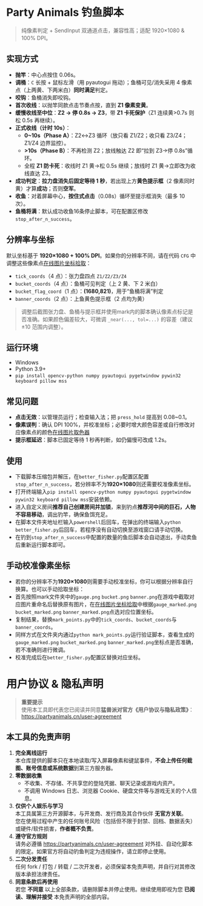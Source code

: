 # Party Animals 钓鱼脚本

> 纯像素判定 + SendInput 双通道点击，兼容性高；适配 1920×1080 & 100% DPI。

## 实现方式
- **抛竿**：中心点按住 0.06s。
- **调桶**：`C` 长按 + 鼠标左滑（用 pyautogui 拖动）；鱼桶可见/消失采用 4 像素点（上两黄、下两米白）**同时满足**判定。
- **咬钩**：鱼桶消失即咬钩。
- **首次收线**：以抛竿同款点击节奏点按，直到 **Z1 像素变黄**。
- **缓慢收线至中位**：**Z2 → 停 0.8s → Z3**，带 **Z1 卡死保护**（Z1 连续黄>0.7s 则松 0.5s 再继续）。
- **正式收线（计时 10s）**：
  - **0~10s（Phase A）**：Z2↔Z3 循环（放只看 Z1/Z2；收只看 Z3/Z4；Z1/Z4 边界监控）。
  - **>10s（Phase B）**：不再检测 Z2；放线触达 Z2 即“拉到 Z3→停 0.8s”循环。
  - 全程 **Z1 防卡死**：收线时 Z1 黄→松 0.5s 继续；放线时 Z1 黄→立即改为收线直达 Z3。
- **成功判定**：**拉力盘消失后固定等待 1 秒**，若出现上方**黄色提示框**（2 像素同时黄）才算**成功**；否则**空军**。
- **收鱼**：对着屏幕中心，**按住式点击**（0.08s）循环至提示框消失（最多 10 次）。
- **鱼桶将满**：默认成功收鱼16条停止脚本，可在配置区修改`stop_after_n_success`。

## 分辨率与坐标
默认坐标基于 **1920×1080 + 100% DPI**。如果你的分辨率不同，请在代码 `CFG` 中调整这些像素点[在线图片坐标拾取](https://www.lddgo.net/image/coordinate-pick)：
- `tick_coords`（4 点）：张力盘四点 `Z1/Z2/Z3/Z4`
- `bucket_coords`（4 点）：鱼桶可见判定（上 2 黄、下 2 米白）
- `bucket_flag_coord`（1 点）：**(1680,821)**，用于“鱼桶将满”判定
- `banner_coords`（2 点）：上鱼黄色提示框（2 点均为黄）
> 调整后截图张力盘、鱼桶与提示框并使用mark内的脚本确认像素点标记是否准确。如果颜色偏差较大，可微调 `_near(..., tol=...)` 的容差（建议 ±10 范围内调整）。

## 运行环境
- Windows 
- Python 3.9+  
- `pip install opencv-python numpy pyautogui pygetwindow pywin32 keyboard pillow mss`

## 常见问题
- **点击无效**：以管理员运行；检查输入法；把 `press_hold` 提高到 0.08~0.1。
- **像素误判**：确认 DPI 100%，并校准坐标；必要时增大颜色容差或自行修改对应像素点的颜色[在线图片取色器](https://photokit.com/colors/eyedropper/?lang=zh)
- **提示框延迟**：脚本已固定等待 1 秒再判断，如仍偏慢可改成 1.2s。
## 使用
- 下载脚本压缩包并解压，在`better_fisher.py`配置区配置`stop_after_n_success`，若分辨率不为**1920×1080**则还需要校准像素坐标。
- 打开终端输入`pip install opencv-python numpy pyautogui pygetwindow pywin32 keyboard pillow mss`安装依赖。
- 进入自定义房间**推荐自己创建房间并加锁**，来到钓点**推荐河中间的巨石，人物不容易移动**，调出钓竿，确保鱼饵充足。
- 在脚本文件夹地址栏输入`powershell`后回车，在弹出的终端输入`python better_fisher.py`后回车，若程序没有自动切换至游戏窗口请手动切换。
- 在钓到`stop_after_n_success`中配置的数量的鱼后脚本会自动退出，手动卖鱼后重新运行脚本即可。
## 手动校准像素坐标
- 若你的分辨率不为**1920×1080**则需要手动校准坐标，你可以根据分辨率自行换算。也可以手动拾取坐标：
- 首先按照mark文件夹中的`gauge.png` `bucket.png` `banner.png`在游戏中截取对应图片重命名后替换原有图片，在[在线图片坐标拾取](https://www.lddgo.net/image/coordinate-pick)中根据`gauge_marked.png` `bucket_marked.png` `banner_marked.png`点选对应位置坐标。
- 复制结果，替换`mark_points.py`中的`tick_coords`、`bucket_coords`与`banner_coords`。
- 同样方式在文件夹内通过`python mark_points.py`运行验证脚本，查看生成的`gauge_marked.png` `bucket_marked.png` `banner_marked.png`坐标点是否准确，若不准确则进行微调。
- 校准完成后在`better_fisher.py`配置区替换对应坐标。
# 用户协议 & 隐私声明

> **重要提示**  
> 使用本工具即代表您已阅读并同意**猛兽派对官方《用户协议与隐私政策》**：  
> <https://partyanimals.cn/user-agreement>

## 本工具的免责声明

1. **完全离线运行**  
   本仓库提供的脚本只在本地读取/写入屏幕像素和键鼠事件，**不会上传任何截图、账号信息或系统数据**到第三方服务器。  
2. **零数据收集**  
   - 不收集、不存储、不共享您的登陆凭据、聊天记录或游戏内资产。  
   - 不调用 Windows 日志、浏览器 Cookie、硬盘文件等与游戏无关的个人信息。  
3. **仅供个人娱乐与学习**  
   本工具属第三方开源脚本，与开发商、发行商及其合作伙伴 **无官方关联**。  
   您在使用过程中产生的任何账号风险（包括但不限于封禁、回档、数据丢失）或硬件/软件损害，**作者概不负责**。  
4. **遵守官方规则**  
   请务必遵循 <https://partyanimals.cn/user-agreement> 对外挂、自动化脚本的限定。如果官方将自动钓鱼判定为违规操作，请立即停止使用。  
5. **二次分发责任**  
   任何 fork / 打包 / 转载 / 二次开发者，必须保留本免责声明，并自行对其修改版本承担法律责任。  
6. **同意条款后再使用**  
   若您 **不同意** 以上全部条款，请删除脚本并停止使用。继续使用即视为您 **已阅读、理解并接受** 本免责声明的全部内容。
